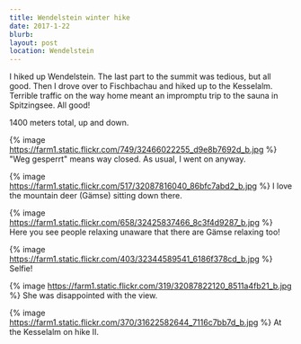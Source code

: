 ```yaml
---
title: Wendelstein winter hike
date: 2017-1-22
blurb:
layout: post
location: Wendelstein
---
```


I hiked up Wendelstein. The last part to the summit was tedious, but all good.
Then I drove over to Fischbachau and hiked up to the Kesselalm.
Terrible traffic on the way home meant an impromptu trip to the sauna
in Spitzingsee. All good!

1400 meters total, up and down.

{% image https://farm1.static.flickr.com/749/32466022255_d9e8b7692d_b.jpg %}
"Weg gesperrt" means way closed. As usual, I went on anyway.



{% image https://farm1.static.flickr.com/517/32087816040_86bfc7abd2_b.jpg %}
I love the mountain deer (Gämse) sitting down there.


{% image https://farm1.static.flickr.com/658/32425837466_8c3f4d9287_b.jpg %}
Here you see people relaxing unaware that there are Gämse relaxing too!


{% image https://farm1.static.flickr.com/403/32344589541_6186f378cd_b.jpg %}
Selfie!

{% image https://farm1.static.flickr.com/319/32087822120_8511a4fb21_b.jpg %}
She was disappointed with the view.


{% image https://farm1.static.flickr.com/370/31622582644_7116c7bb7d_b.jpg %}
At the Kesselalm on hike II.









